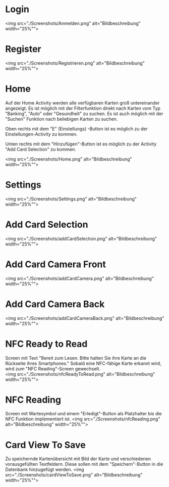 # Login
<img src="./Screenshots/Anmelden.png" alt="Bildbeschreibung" width="25%"">


# Register
<img src="./Screenshots/Registrieren.png" alt="Bildbeschreibung" width="25%"">


# Home

Auf der Home Activity werden alle verfügbaren Karten groß untereinander angezeigt.
Es ist möglich mit der Filterfunktion direkt nach Karten vom Typ "Banking", "Auto" oder "Gesundheit" zu suchen. Es ist auch möglich mit der "Suchen" Funktion nach beliebigen Karten zu suchen.

Oben rechts mit dem "E" (Einstellungs) -Button ist es möglich zu der Einstellungen-Activity zu kommen.

Unten rechts mit dem "Hinzufügen"-Button ist es möglich zu der Activity "Add Card Selection" zu kommen.


<img src="./Screenshots/Home.png" alt="Bildbeschreibung" width="25%"">


# Settings
<img src="./Screenshots/Settings.png" alt="Bildbeschreibung" width="25%"">


# Add Card Selection
<img src="./Screenshots/addCardSelection.png" alt="Bildbeschreibung" width="25%"">


# Add Card Camera Front
<img src="./Screenshots/addCardCamera.png" alt="Bildbeschreibung" width="25%"">


# Add Card Camera Back
<img src="./Screenshots/addCardCameraBack.png" alt="Bildbeschreibung" width="25%"">


# NFC Ready to Read
Screen mit Text "Bereit zum Lesen. Bitte halten Sie ihre Karte an die Rückseite ihres Smartphones." Sobald eine NFC-fähige Karte erkannt wird, wird zum "NFC Reading"-Screen gewechselt.  
<img src="./Screenshots/nfcReadyToRead.png" alt="Bildbeschreibung" width="25%"">


# NFC Reading
Screen mit Wartesymbol und einem "Erledigt"-Button als Platzhalter bis die NFC Funktion implementiert ist.
<img src="./Screenshots/nfcReading.png" alt="Bildbeschreibung" width="25%"">


# Card View To Save
Zu speichernde Kartenübersicht mit Bild der Karte und verschiedenen vorausgefüllten Textfeldern. Diese sollen mit dem "Speichern"-Button in die Datenbank hinzugefügt werden.
<img src="./Screenshots/cardViewToSave.png" alt="Bildbeschreibung" width="25%"">

